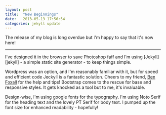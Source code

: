 ```yaml
---
layout: post
title:  "New Beginnings"
date:   2013-05-13 17:56:54
categories: jekyll update
---
```


<p class="standfirst">The release of my blog is long overdue but I'm happy to say that it's now here!</p> 
<hr>
I've designed it in the browser to save Photoshop faff and I'm using [Jekyll][jekyll] - a simple static site generator - to keep things simple.

Wordpress was an option, and I'm reasonably familiar with it, but for speed and efficient code Jeckyll is a fantastic solution. Cheers to my friend, [Ben Foxall][ben] for the help and tips! Bootstrap comes to the rescue for base and responsive styles. It gets knocked as a tool but to me, it's invaluable.

Design-wise, I'm using google fonts for the typography. I'm using Noto Serif for the heading text and the lovely PT Serif for body text. I pumped up the font size for enhanced readability - hopefully!


[ben]: http://benjaminbenben.com
[jekyll]:    http://jekyllrb.com
